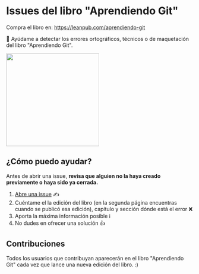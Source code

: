 # Issues del libro "Aprendiendo Git"

Compra el libro en: https://leanpub.com/aprendiendo-git

📖 Ayúdame a detectar los errores ortográficos, técnicos o de maquetación del libro "Aprendiendo Git".

<a href='https://leanpub.com/aprendiendo-git'><img src='https://d2sofvawe08yqg.cloudfront.net/aprendiendo-git/s_featured?1628527844' width='250' /></a>

## ¿Cómo puedo ayudar?

Antes de abrir una issue, **revisa que alguien no la haya creado previamente o haya sido ya cerrada.**

1. [Abre una issue](https://github.com/midudev/libro-aprendiendo-git-issues/issues/new/choose) ✍️
2. Cuéntame el la edición del libro (en la segunda página encuentras cuando se publicó esa edición), capítulo y sección dónde está el error ❌
3. Aporta la máxima información posible ℹ️
4. No dudes en ofrecer una solución 👍

## Contribuciones

Todos los usuarios que contribuyan aparecerán en el libro "Aprendiendo Git" cada vez que lance una nueva edición del libro. :)
